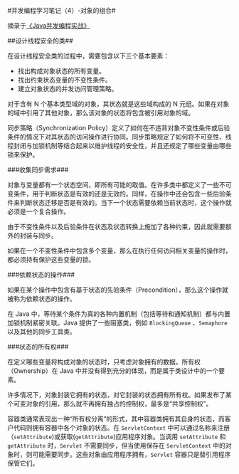 #并发编程学习笔记（4）-对象的组合#

摘录于[《Java并发编程实战》](http://book.douban.com/subject/10484692/)

##设计线程安全的类##

在设计线程安全类的过程中，需要包含以下三个基本要素：
* 找出构成对象状态的所有变量。
* 找出约束状态变量的不变性条件。
* 建立对象状态的并发访问管理策略。

对于含有 N 个基本类型域的对象，其状态就是这些域构成的 N 元组。如果在对象的域中引用了其他对象，那么该对象的状态将包含被引用对象的域。

同步策略（Synchronization Policy）定义了如何在不违背对象不变性条件或后验条件的情况下对其状态的访问操作进行协同。同步策略规定了如何将不可变性、线程封闭与加锁机制等结合起来以维护线程的安全性，并且还规定了哪些变量由哪些锁来保护。

###收集同步需求###

对象与变量都有一个状态空间，即所有可能的取值。在许多类中都定义了一些不可变条件，用于判断状态是有效的还是无效的。同样，在操作中还会包含一些后验条件来判断状态迁移是否是有效的。当下一个状态需要依赖当前状态时，这个操作就必须是一个复合操作。

由于不变性条件以及后验条件在状态及状态转换上施加了各种约束，因此就需要额外的封装与同步。

如果在一个不变性条件中包含多个变量，那么在执行任何访问相关变量的操作时，都必须持有保护这些变量的锁。

###依赖状态的操作###

如果在某个操作中包含有基于状态的先验条件（Precondition），那么这个操作就被称为依赖状态的操作。

在 Java 中，等待某个条件为真的各种内置机制（包括等待和通知机制）都与内置加锁机制紧密关联。Java 提供了一些阻塞类，例如 `BlockingQueue` 、`Semaphore` 以及其他的同步工具类。

###状态的所有权###

在定义哪些变量将构成对象的状态时，只考虑对象拥有的数据。所有权（Ownership）在 Java 中并没有得到充分的体现，而是属于类设计中的一个要素。

许多情况下，对象封装它拥有的状态，对它封装的状态拥有所有权。如果发布了某个可变对象的引用，那么就不再拥有独占的控制权，最多是“共享控制权”。

容器类通常表现出一种“所有权分离”的形式，其中容器类拥有其自身的状态，而客户代码则拥有容器中各个对象的状态。在 `ServletContext` 中可以通过名称来注册（`setAttribute`)或获取(`getAttribute`)应用程序对象。当调用 `setAttribute` 和 `getAttribute` 时，`Servlet` 不需要同步，但当使用保存在 `ServletContext` 中的对象时，则可能需要同步。这些对象由应用程序拥有，`Servlet` 容器只是替引用程序保管它们。
